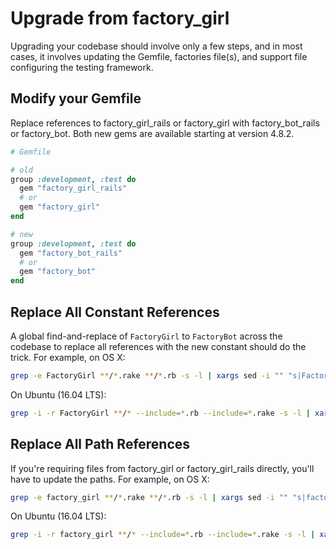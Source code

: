 # Upgrade from factory\_girl

Upgrading your codebase should involve only a few steps, and in most cases, it
involves updating the Gemfile, factories file(s), and support file configuring
the testing framework.

## Modify your Gemfile

Replace references to factory\_girl\_rails or factory\_girl with
factory\_bot\_rails or factory\_bot. Both new gems are available starting at
version 4.8.2.

```ruby
# Gemfile

# old
group :development, :test do
  gem "factory_girl_rails"
  # or
  gem "factory_girl"
end

# new
group :development, :test do
  gem "factory_bot_rails"
  # or
  gem "factory_bot"
end
```

## Replace All Constant References

A global find-and-replace of `FactoryGirl` to `FactoryBot` across the codebase
to replace all references with the new constant should do the trick. For
example, on OS X:

```sh
grep -e FactoryGirl **/*.rake **/*.rb -s -l | xargs sed -i "" "s|FactoryGirl|FactoryBot|"
```

On Ubuntu (16.04 LTS):

```sh
grep -i -r FactoryGirl **/* --include=*.rb --include=*.rake -s -l | xargs sed -i "s|FactoryGirl|FactoryBot|"
```


## Replace All Path References

If you're requiring files from factory\_girl or factory\_girl\_rails directly,
you'll have to update the paths. For example, on OS X:

```sh
grep -e factory_girl **/*.rake **/*.rb -s -l | xargs sed -i "" "s|factory_girl|factory_bot|"
```

On Ubuntu (16.04 LTS):

```sh
grep -i -r factory_girl **/* --include=*.rb --include=*.rake -s -l | xargs sed -i "s|factory_girl|factory_bot|"
```
